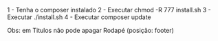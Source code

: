 1 - Tenha o composer instalado
2 - Executar chmod -R 777 install.sh
3 - Executar ./install.sh
4 - Executar composer update

Obs: em Titulos não pode apagar Rodapé (posição: footer)